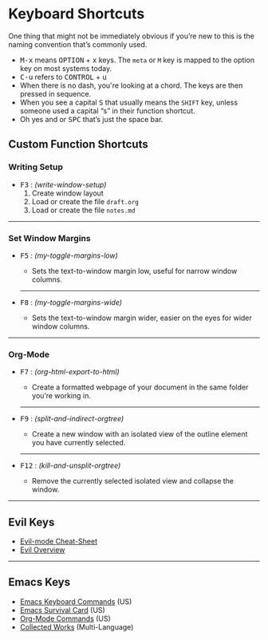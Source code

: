 # Keyboard Shortcuts

One thing that might not be immediately obvious if you’re new to this is the naming convention that’s commonly used.

- <kbd>M-x</kbd> means <kbd>OPTION</kbd> + <kbd>x</kbd> keys. The `meta` or `M` key is mapped to the option key on most systems today. 
- <kbd>C-u</kbd> refers to <kbd>CONTROL</kbd> + <kbd>u</kbd> 
- When there is no dash, you're looking at a chord. The keys are then pressed in sequence.
- When you see a capital <kbd>S</kbd> that usually means the `SHIFT` key, unless someone used a capital “s” in their function shortcut.
- Oh yes and <kbd><spc></kbd> or <kbd>SPC</kbd> that’s just the space bar.


## Custom Function Shortcuts

### Writing Setup
 
- <kbd>F3</kbd>  :  *(write-window-setup)* 
	1. Create window layout
	2. Load or create the file `draft.org`
	3. Load or create the file `notes.md`

***

### Set Window Margins
 
- <kbd>F5</kbd>  :  *(my-toggle-margins-low)*
	- Sets the text-to-window margin low, useful for narrow window columns.

	***

- <kbd>F8</kbd>  :  *(my-toggle-margins-wide)*
	- Sets the text-to-window margin wider, easier on the eyes for wider window columns.

***

### Org-Mode
 
- <kbd>F7</kbd>  :  *(org-html-export-to-html)*
	- Create a formatted webpage of your document in the same folder you’re working in.

	***

- <kbd>F9</kbd>  :  *(split-and-indirect-orgtree)*
	- Create a new window with an isolated view of the outline element you have currently selected.

	***

- <kbd>F12</kbd> :  *(kill-and-unsplit-orgtree)*
	- Remove the currently selected isolated view and collapse the window.

***

## Evil Keys
 
- [Evil-mode Cheat-Sheet](https://github.com/jbranso/cheatsheets/blob/master/evil.org)
- [Evil Overview](https://www.emacswiki.org/emacs/Evil)

***

## Emacs Keys
 
- [Emacs Keyboard Commands](https://www.gnu.org/software/emacs/refcards/pdf/refcard.pdf) (US)
- [Emacs Survival Card](https://www.gnu.org/software/emacs/refcards/pdf/survival.pdf) (US)
- [Org-Mode Commands](https://www.gnu.org/software/emacs/refcards/pdf/orgcard.pdf) (US)
- [Collected Works](https://www.gnu.org/software/emacs/refcards/index.html) (Multi-Language)
